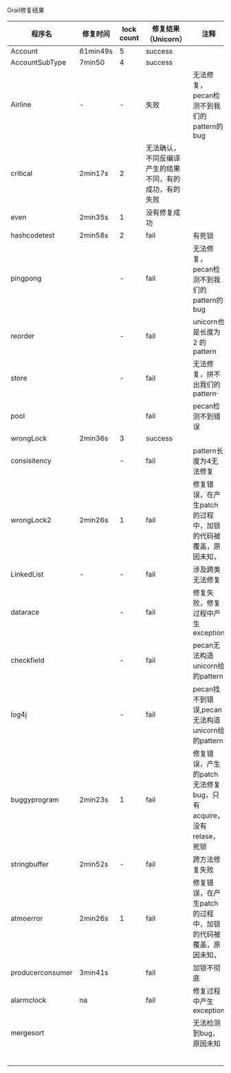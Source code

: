 Grail修复结果

| 程序名              | 修复时间     | lock count | 修复结果（Unicorn）               | 注释                                       | race | av   |
| ---------------- | -------- | ---------- | --------------------------- | ---------------------------------------- | ---- | ---- |
| Account          | 61min49s | 5          | success                     |                                          | 5    | 8    |
| AccountSubType   | 7min50   | 4          | success                     |                                          | 3    | 6    |
| Airline          | -        | -          | 失败                          | 无法修复，pecan检测不到我们的pattern的bug             | 6    | 0    |
| critical         | 2min17s  | 2          | 无法确认，不同反编译产生的结果不同，有的成功，有的失败 |                                          | 8    | 0    |
| even             | 2min35s  | 1          | 没有修复成功                      |                                          | 8    | 0    |
| hashcodetest     | 2min58s  | 2          | fail                        | 有死锁                                      | 4    | 0    |
| pingpong         |          | -          | fail                        | 无法修复，pecan检测不到我们的pattern的bug             | 2    | 0    |
| reorder          |          | -          | fail                        | unicorn也是长度为2 的pattern                   | 4    | 0    |
| store            |          | -          | fail                        | 无法修复，拼不出我们的pattern·                      | 1    | 0    |
| pool             |          |            | fail                        | pecan检测不到错误                              | 0    | 0    |
| wrongLock        | 2min36s  | 3          | success                     |                                          | 3    | 5    |
| consisitency     |          | -          | fail                        | pattern长度为4无法修复                          | 0    | 0    |
| wrongLock2       | 2min26s  | 1          | fail                        | 修复错误，在产生patch的过程中，加锁的代码被覆盖，原因未知，         | 1    | 0    |
| LinkedList       | -        | -          | fail                        | 涉及跨类无法修复                                 | 9    | 0    |
| datarace         |          | -          | fail                        | 修复失败，修复过程中产生exception                    | 3    | 0    |
| checkfield       |          | -          | fail                        | pecan无法构造unicorn给的pattern                | 5    | 0    |
| log4j            |          | -          | fail                        | pecan找不到错误,pecan无法构造unicorn给的pattern     | 0    | 0    |
| buggyprogram     | 2min23s  | 1          | fail                        | 修复错误，产生的patch无法修复bug，只有acquire，没有relase，死锁 | 9    | 1    |
| stringbuffer     | 2min52s  | -          | fail                        | 跨方法修复失败                                  | 0    | 1    |
| atmoerror        | 2min26s  | 1          | fail                        | 修复错误，在产生patch的过程中，加锁的代码被覆盖，原因未知，         | 3    | 0    |
| producerconsumer | 3min41s  |            | fail                        | 加锁不彻底                                    | 28   | 44   |
| alarmclock       | na       |            | fail                        | 修复过程中产生exception                         | 2    | 0    |
| mergesort        |          |            |                             | 无法检测到bug，原因未知                            | 0    | 0    |
|                  |          |            |                             |                                          |      |      |
|                  |          |            |                             |                                          |      |      |
|                  |          |            |                             |                                          |      |      |
|                  |          |            |                             |                                          |      |      |
|                  |          |            |                             |                                          |      |      |
|                  |          |            |                             |                                          |      |      |

